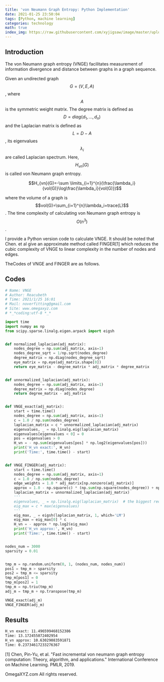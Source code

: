 ```yaml
---
title: 'von Neumann Graph Entropy: Python Implementation'
date: 2021-01-25 23:50:04
tags: [Python, machine learning]
categories: technology
math: true
index_img: https://raw.githubusercontent.com/xyjigsaw/image/master/upload/social-network202101260047.jpg
---
```


## Introduction

The von Neumann graph entropy (VNGE) facilitates measurement of information divergence and distance between graphs in a graph sequence. 

Given an undirected graph $$G=(V, E, A)$$, where $$A$$ is the symmetric weight matrix. The degree matrix is defined as $$D=diag(d_1,...,d_n)$$ and the Laplacian matrix is defined as $$L=D-A$$, its eigenvalues $$\lambda_i$$ are called Laplacian spectrum. Here, $$H_{vn}(G)$$ is called von Neumann graph entropy.

$$H_{vn}(G)=-\sum \limits_{i=1}^{n}(\frac{\lambda_i}{vol(G)}\log\frac{\lambda_i}{vol(G)})$$

where the volume of a graph is $$vol(G)=\sum_{i=1}^{n}\lambda_i=trace(L)$$. The time complexity of calculating von Neumann graph entropy is $$O(n^3)$$.

I provide a Python version code to calculate VNGE. It should be noted that Chen. et al give an approximate method called FINGER[1] which reduces the cubic complexity of VNGE to linear complexity in the number of nodes and edges. 

TheCodes of VNGE and FINGER are as follows.

## Codes

```python
# Name: VNGE
# Author: Reacubeth
# Time: 2021/1/25 16:01
# Mail: noverfitting@gmail.com
# Site: www.omegaxyz.com
# *_*coding:utf-8 *_*

import time
import numpy as np
from scipy.sparse.linalg.eigen.arpack import eigsh


def normalized_laplacian(adj_matrix):
    nodes_degree = np.sum(adj_matrix, axis=1)
    nodes_degree_sqrt = 1/np.sqrt(nodes_degree)
    degree_matrix = np.diag(nodes_degree_sqrt)
    eye_matrix = np.eye(adj_matrix.shape[0])
    return eye_matrix - degree_matrix * adj_matrix * degree_matrix


def unnormalized_laplacian(adj_matrix):
    nodes_degree = np.sum(adj_matrix, axis=1)
    degree_matrix = np.diag(nodes_degree)
    return degree_matrix - adj_matrix


def VNGE_exact(adj_matrix):
    start = time.time()
    nodes_degree = np.sum(adj_matrix, axis=1)
    c = 1.0 / np.sum(nodes_degree)
    laplacian_matrix = c * unnormalized_laplacian(adj_matrix)
    eigenvalues, _ = np.linalg.eig(laplacian_matrix)
    eigenvalues[eigenvalues < 0] = 0
    pos = eigenvalues > 0
    H_vn = - np.sum(eigenvalues[pos] * np.log2(eigenvalues[pos]))
    print('H_vn exact:', H_vn)
    print('Time:', time.time() - start)


def VNGE_FINGER(adj_matrix):
    start = time.time()
    nodes_degree = np.sum(adj_matrix, axis=1)
    c = 1.0 / np.sum(nodes_degree)
    edge_weights = 1.0 * adj_matrix[np.nonzero(adj_matrix)]
    approx = 1.0 - np.square(c) * (np.sum(np.square(nodes_degree)) + np.sum(np.square(edge_weights)))
    laplacian_matrix = unnormalized_laplacian(adj_matrix)
    '''
    eigenvalues, _ = np.linalg.eig(laplacian_matrix)  # the biggest reduction
    eig_max = c * max(eigenvalues)
    '''
    eig_max, _ = eigsh(laplacian_matrix, 1, which='LM')
    eig_max = eig_max[0] * c
    H_vn = - approx * np.log2(eig_max)
    print('H_vn approx:', H_vn)
    print('Time:', time.time() - start)


nodes_num = 3000
sparsity = 0.01


tmp_m = np.random.uniform(0, 1, (nodes_num, nodes_num))
pos1 = tmp_m > sparsity
pos2 = tmp_m <= sparsity
tmp_m[pos1] = 0
tmp_m[pos2] = 1
tmp_m = np.triu(tmp_m)
adj_m = tmp_m + np.transpose(tmp_m)

VNGE_exact(adj_m)
VNGE_FINGER(adj_m)
```

## Results

```bash
H_vn exact: 11.496599468152386
Time: 13.172455072402954
H_vn approx: 10.63029083591871
Time: 0.23734617233276367
```

[1] Chen, Pin-Yu, et al. "Fast incremental von neumann graph entropy computation: Theory, algorithm, and applications." International Conference on Machine Learning. PMLR, 2019.

OmegaXYZ.com
All rights reserved.



